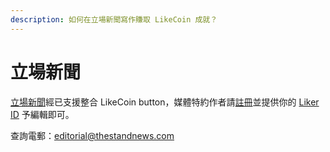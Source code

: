 ```yaml
---
description: 如何在立場新聞寫作賺取 LikeCoin 成就？
---
```


# 立場新聞

[立場新聞](https://www.thestandnews.com/)經已支援整合 LikeCoin button，媒體特約作者請[註冊](https://docs.like.co/v/zh/user-guide/liker-id/register)並提供你的 [Liker ID](../../liker-id/) 予編輯即可。

查詢電郵：[editorial@thestandnews.com](mailto:editorial@thestandnews.com)

